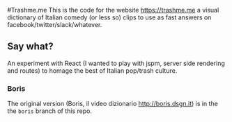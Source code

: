 #Trashme.me
This is the code for the website https://trashme.me a visual dictionary of Italian comedy (or less so) clips to use as fast answers on facebook/twitter/slack/whatever.

## Say what?
An experiment with React (I wanted to play with jspm, server side rendering and routes) to homage the best of Italian pop/trash culture.

### Boris
The original version (Boris, il video dizionario http://boris.dsgn.it) is in the the `boris` branch of this repo. 
